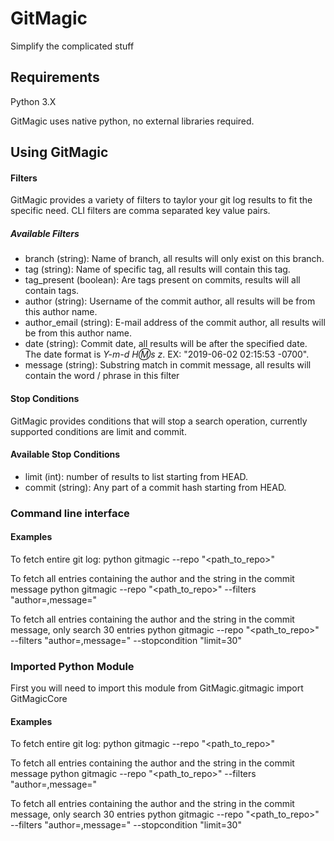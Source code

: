 # GitMagic
Simplify the complicated stuff

## Requirements
Python 3.X

GitMagic uses native python, no external libraries required.

## Using GitMagic

#### Filters
GitMagic provides a variety of filters to taylor your git log results to fit the specific need. CLI filters are comma separated key value pairs.

##### Available Filters
- branch (string): Name of branch, all results will only exist on this branch.
- tag (string): Name of specific tag, all results will contain this tag.
- tag_present (boolean): Are tags present on commits, results will all contain tags.
- author (string): Username of the commit author, all results will be from this author name.
- author_email (string): E-mail address of the commit author, all results will be from this author name.
- date (string): Commit date, all results will be after the specified date. The date format is _Y-m-d H:m:s z_. EX: "2019-06-02 02:15:53 -0700".
- message (string): Substring match in commit message, all results will contain the word / phrase in this filter

#### Stop Conditions
GitMagic provides conditions that will stop a search operation, currently supported conditions are limit and commit.

#### Available Stop Conditions
- limit (int): number of results to list starting from HEAD.
- commit (string): Any part of a commit hash starting from HEAD.

### Command line interface
#### Examples
To fetch entire git log:
python gitmagic --repo "<path_to_repo>"

To fetch all entries containing the author <author> and the string <message string> in the commit message
python gitmagic --repo "<path_to_repo>" --filters "author=<author>,message=<message string>"

To fetch all entries containing the author <author> and the string <message string> in the commit message, only search 30 entries
python gitmagic --repo "<path_to_repo>" --filters "author=<author>,message=<message string>" --stopcondition "limit=30"
  
### Imported Python Module
First you will need to import this module
from GitMagic.gitmagic import GitMagicCore

#### Examples
To fetch entire git log:
python gitmagic --repo "<path_to_repo>"

To fetch all entries containing the author <author> and the string <message string> in the commit message
python gitmagic --repo "<path_to_repo>" --filters "author=<author>,message=<message string>"

To fetch all entries containing the author <author> and the string <message string> in the commit message, only search 30 entries
python gitmagic --repo "<path_to_repo>" --filters "author=<author>,message=<message string>" --stopcondition "limit=30"

